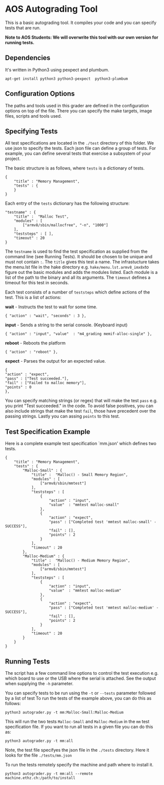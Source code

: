 # AOS Autograding Tool

This is a basic autograding tool. It compiles your code and you can specify tests that are run.

**Note to AOS Students: We will overwrite this tool with our own version for running tests.**


## Dependencies

It's written in Python3 using pexpect and plumbum.

```
apt-get install python3 python3-pexpect  python3-plumbum
```

## Configuration Options


The paths and tools used in this grader are defined in the configuration options on top of the
file. There you can specify the make targets, image files, scripts and tools used.


## Specifying Tests

All test specifications are located in the `./test` directory of this folder. We use json to
specify the tests. Each json file can define a group of tests. For example, you can define
several tests that exercise a subsystem of your project.

The basic structure is as follows, where `tests` is a dictionary of tests.

```
{
    "title" : "Memory Management",
    "tests" : {
    }
}
```

Each entry of the `tests` dictionary has the following structure:

```
"testname" : {
    "title" :  "Malloc Test",
    "modules" : [
        ["armv8/sbin/mallocfree", "-n", "1000"]
    ],
    "teststeps" : [ ],
    "timeout" : 20
}
```

The `testname` is used to find the test specification as supplied from the command line
(see Running Tests). It should be chosen to be unique and must not contain `:`. The `title` gives
this test a name. The infrastucture takes the menu.lst file in the hake directory
e.g. `hake/menu.lst.armv8_imx8x`to figure out the basic modules and adds the modules listed.
Each module is a list of the path to the binary and all its arguments. The `timeout` defines a
timeout for this test in seconds.

Each test consists of a number of `teststeps` which define actions of the test. This is a list
of actions:

**wait** - Instructs the test to wait for some time.
```
{ "action" : "wait", "seconds" : 3 },
```

**input** - Sends a string to the serial console. (Keyboard input)
```
{ "action" : "input", "value"  : "m4_grading memif-alloc-single" },
```

**reboot** - Reboots the platform
```
{ "action" : "reboot" },
```

**expect** - Parses the output for an expected value.
```
{
"action" : "expect",
"pass" : ["Test succeeded."],
"fail" : ["Failed to malloc memory"],
"points" : 0
},
```
You can specify matching strings (or regex) that will make the test `pass` e.g. you print "Test succeeded."
in the code. To avoid false positives, you can also include strings that make the test `fail`, those
have precedent over the passing strings. Lastly you can assing `points` to this test.


## Test Specification Example

Here is a complete example test specification `mm.json' which defines two tests.

```
{
    "title" : "Memory Management",
    "tests" : {
        "Malloc-Small" : {
            "title" :  "Malloc() - Small Memory Region",
            "modules" : [
                ["armv8/sbin/mmtest"]
            ],
            "teststeps" : [
                {
                    "action" : "input",
                    "value"  : "mmtest malloc-small"
                },
                {
                    "action" : "expect",
                    "pass" : ["Completed test 'mmtest malloc-small' - SUCCESS"],
                    "fail" : [],
                    "points" : 2
                }
            ],
            "timeout" : 20
        },
        "Malloc-Medium" : {
            "title" :  "Malloc() - Medium Memory Region",
            "modules" : [
                ["armv8/sbin/mmtest"]
            ],
            "teststeps" : [
                {
                    "action" : "input",
                    "value"  : "mmtest malloc-medium"
                },
                {
                    "action" : "expect",
                    "pass" : ["Completed test 'mmtest malloc-medium' - SUCCESS"],
                    "fail" : [],
                    "points" : 2
                }
            ],
            "timeout" : 20
        }
    }
}
```


## Running Tests

The script has a few command line options to control the test execution e.g. which board to use
or the USB where the serial is attached. See the output when supplying the `-h` parameter.

You can specify tests to be run using the `-t` or `--tests` parameter followed by a list of test
To run the tests of the example above, you can do this as follows:

```
python3 autograder.py -t mm:Malloc-Small:Malloc-Medium
```

This will run the two tests `Malloc-Small` and `Malloc-Medium` in the `mm` test specification file.
If you want to run all tests in a given file you can do this as:

```
python3 autograder.py -t mm:all
```

Note, the test file specifyes the json file in the `./tests` directory. Here it looks for the file
`./tests/mm.json`

To run the tests remotely specify the machine and path where to install it.
```
python3 autograder.py -t mm:all --remote machine.ethz.ch:/path/to/install
```